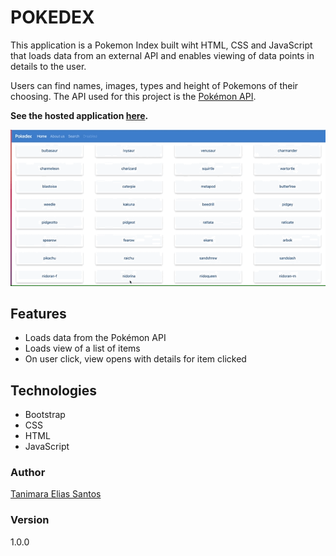 # POKEDEX

This application is a Pokemon Index built wiht HTML, CSS and JavaScript that loads data from an external API and enables viewing of data points in details to the user.

Users can find names, images, types and height of Pokemons of their choosing. The API used for this project is the [Pokémon API](https://pokeapi.co/).

**See the hosted application [here](https://tanimaraeliassantos.github.io/pokedexproject/).**

![Pokemon Index Showcase](img/pokedexshowcase.gif)

## Features

- Loads data from the Pokémon API
- Loads view of a list of items
- On user click, view opens with details for item clicked

## Technologies

- Bootstrap
- CSS
- HTML
- JavaScript

### Author

[Tanimara Elias Santos](https://github.com/anthropovixen)

### Version

1.0.0
